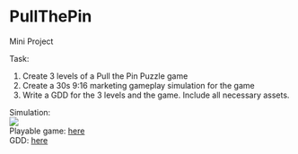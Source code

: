 # PullThePin
Mini Project

Task:
1. Create 3 levels of a Pull the Pin Puzzle game
2. Create a 30s 9:16 marketing gameplay simulation for the game
3. Write a GDD for the 3 levels and the game. Include all necessary assets.

Simulation: </br> [![](https://img.youtube.com/vi/sOiwTXVFZKI/hqdefault.jpg)](https://www.youtube.com/watch?v=sOiwTXVFZKI) </br>
Playable game: [here](https://simmer.io/@demastte/~f0bbadda-77a9-2f73-9ed5-aea09d39760d) </br>
GDD: [here](https://docs.google.com/document/d/1em-CRTg56ciYCnXZydxGgevqnDp81D_Sa06uf94nZQI/edit?usp=sharing)
